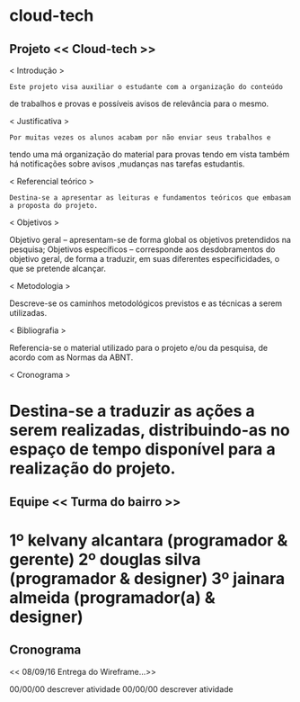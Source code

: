 # cloud-tech

Projeto << Cloud-tech >>
-----------------------------------------------
< Introdução >

    Este projeto visa auxiliar o estudante com a organização do conteúdo 
  de trabalhos e provas e possíveis avisos de relevância para o mesmo.
  
< Justificativa >

    Por muitas vezes os alunos acabam por não enviar seus trabalhos e 
   tendo uma má organização do material para provas tendo em vista 
   também há notificações sobre avisos ,mudanças nas tarefas estudantis.
   
< Referencial teórico >

    Destina-se a apresentar as leituras e fundamentos teóricos que embasam a proposta do projeto.
    
< Objetivos >

 Objetivo geral – apresentam-se de forma global os objetivos pretendidos na pesquisa;
 Objetivos específicos – corresponde aos desdobramentos do objetivo geral, de forma a traduzir, em suas diferentes especificidades, o que se pretende alcançar.
 
< Metodologia >

  Descreve-se os caminhos metodológicos previstos e as técnicas a serem utilizadas.
  
< Bibliografia >

  Referencia-se o material utilizado para o projeto e/ou da pesquisa, de acordo com as Normas da ABNT.
  
< Cronograma >

   Destina-se a traduzir as ações a serem realizadas, distribuindo-as no espaço de tempo disponível para a realização do projeto.
=================================================================
Equipe << Turma do bairro >>
-----------------------------------------------
1º kelvany alcantara (programador & gerente)
2º douglas silva     (programador & designer)
3º jainara almeida   (programador(a) & designer)
================================================================
Cronograma
-----------------------------------------------
<< 08/09/16 Entrega do Wireframe...>>

00/00/00 descrever atividade
00/00/00 descrever atividade

